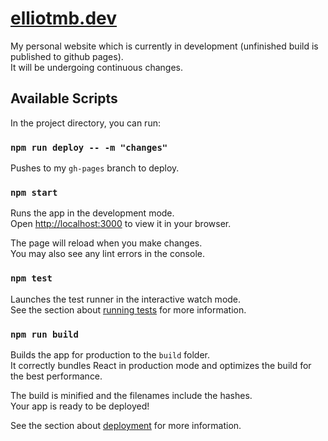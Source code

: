 # [elliotmb.dev](https://elliot-mb.github.io/) 
My personal website which is currently in development (unfinished build is published to github pages).\
It will be undergoing continuous changes.


## Available Scripts

In the project directory, you can run:

### `npm run deploy -- -m "changes"`

Pushes to my `gh-pages` branch to deploy.

### `npm start`

Runs the app in the development mode.\
Open [http://localhost:3000](http://localhost:3000) to view it in your browser.

The page will reload when you make changes.\
You may also see any lint errors in the console.

### `npm test`

Launches the test runner in the interactive watch mode.\
See the section about [running tests](https://facebook.github.io/create-react-app/docs/running-tests) for more information.

### `npm run build`

Builds the app for production to the `build` folder.\
It correctly bundles React in production mode and optimizes the build for the best performance.

The build is minified and the filenames include the hashes.\
Your app is ready to be deployed!

See the section about [deployment](https://facebook.github.io/create-react-app/docs/deployment) for more information.
